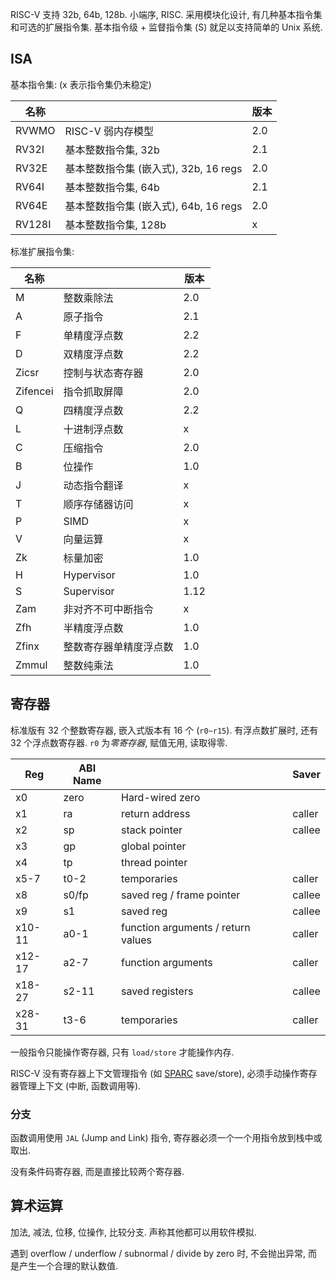 RISC-V 支持 32b, 64b, 128b. 小端序, RISC. 采用模块化设计, 有几种基本指令集和可选的扩展指令集. 基本指令级 + 监督指令集 (S) 就足以支持简单的 Unix 系统.

## ISA 

基本指令集: (x 表示指令集仍未稳定)

| 名称   |                                       | 版本 |
| ------ | ------------------------------------- | ---- |
| RVWMO  | RISC-V 弱内存模型                     | 2.0  |
| RV32I  | 基本整数指令集, 32b                   | 2.1  |
| RV32E  | 基本整数指令集 (嵌入式), 32b, 16 regs | 2.0  |
| RV64I  | 基本整数指令集, 64b                   | 2.1  |
| RV64E  | 基本整数指令集 (嵌入式), 64b, 16 regs | 2.0  |
| RV128I | 基本整数指令集, 128b                  | x    |

标准扩展指令集: 

| 名称     |                        | 版本 |
| -------- | ---------------------- | ---- |
| M        | 整数乘除法             | 2.0  |
| A        | 原子指令               | 2.1  |
| F        | 单精度浮点数           | 2.2  |
| D        | 双精度浮点数           | 2.2  |
| Zicsr    | 控制与状态寄存器       | 2.0  |
| Zifencei | 指令抓取屏障           | 2.0  |
| Q        | 四精度浮点数           | 2.2  |
| L        | 十进制浮点数           | x    |
| C        | 压缩指令               | 2.0  |
| B        | 位操作                 | 1.0  |
| J        | 动态指令翻译           | x    |
| T        | 顺序存储器访问         | x    |
| P        | SIMD                   | x    |
| V        | 向量运算               | x    |
| Zk       | 标量加密               | 1.0  |
| H        | Hypervisor             | 1.0  |
| S        | Supervisor             | 1.12 |
| Zam      | 非对齐不可中断指令     | x    |
| Zfh      | 半精度浮点数           | 1.0  |
| Zfinx    | 整数寄存器单精度浮点数 | 1.0  |
| Zmmul    | 整数纯乘法             | 1.0      |

## 寄存器 

标准版有 32 个整数寄存器, 嵌入式版本有 16 个 (`r0~r15`). 有浮点数扩展时, 还有 32 个浮点数寄存器. `r0` 为*零寄存器*, 赋值无用, 读取得零.

| Reg    | ABI Name |                                    | Saver  |
| ------ | -------- | ---------------------------------- | ------ |
| x0     | zero     | Hard-wired zero                    |        |
| x1     | ra       | return address                     | caller |
| x2     | sp       | stack pointer                      | callee |
| x3     | gp       | global pointer                     |        |
| x4     | tp       | thread pointer                     |        |
| x5-7   | t0-2     | temporaries                        | caller |
| x8     | s0/fp    | saved reg / frame pointer          | callee |
| x9     | s1       | saved reg                          | callee |
| x10-11 | a0-1     | function arguments / return values | caller |
| x12-17 | a2-7     | function arguments                 | caller |
| x18-27 | s2-11    | saved registers                    | callee |
| x28-31 | t3-6     | temporaries                        | caller        |

一般指令只能操作寄存器, 只有 `load/store` 才能操作内存. 

RISC-V 没有寄存器上下文管理指令 (如 [SPARC](SPARCv8.md) save/store), 必须手动操作寄存器管理上下文 (中断, 函数调用等).

### 分支

函数调用使用 `JAL` (Jump and Link) 指令, 寄存器必须一个一个用指令放到栈中或取出.

没有条件码寄存器, 而是直接比较两个寄存器.

## 算术运算

加法, 减法, 位移, 位操作, 比较分支. 声称其他都可以用软件模拟. 

遇到 overflow / underflow / subnormal / divide by zero 时, 不会抛出异常, 而是产生一个合理的默认数值. 